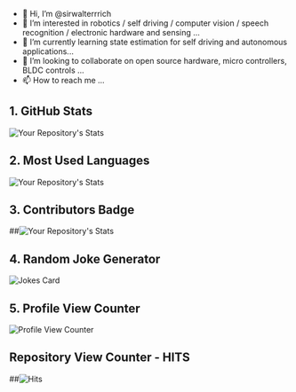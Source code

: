 - 👋 Hi, I’m @sirwalterrrich
- 👀 I’m interested in robotics / self driving / computer vision / speech recognition / electronic hardware and sensing ...
- 🌱 I’m currently learning state estimation for self driving and autonomous applications...
- 💞️ I’m looking to collaborate on open source hardware, micro controllers, BLDC controls ...
- 📫 How to reach me ...

<!---
sirwalterrrich/sirwalterrrich is a ✨ special ✨ repository because its `README.md` (this file) appears on your GitHub profile.
You can click the Preview link to take a look at your changes.
--->

## 1. GitHub Stats
![Your Repository's Stats](https://github-readme-stats.vercel.app/api?username=sirwalterrrich&show_icons=true)
## 2. Most Used Languages
![Your Repository's Stats](https://github-readme-stats.vercel.app/api/top-langs/?username=sirwalterrrich&theme=blue-green)
## 3. Contributors Badge
##![Your Repository's Stats](https://contrib.rocks/image?repo=sirwalterrrich/Python)
## 4. Random Joke Generator
![Jokes Card](https://readme-jokes.vercel.app/api)
## 5. Profile View Counter
![Profile View Counter](https://komarev.com/ghpvc/?username=sirwalterrrich)
## Repository View Counter - HITS
##![Hits](https://hitcounter.pythonanywhere.com/count/tag.svg?url=https://github.com/sirwalterrrich/Python)


